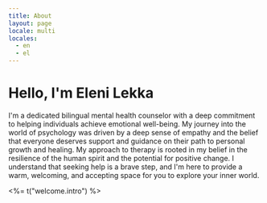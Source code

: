 ```yaml
---
title: About
layout: page
locale: multi
locales:
  - en
  - el
---
```


<div class="space-y-6">
  <h1 data-turn-exit data-turn-enter>
    Hello, I'm Eleni Lekka
  </h1>
  <p class="flex justify-center">
    I'm a dedicated bilingual mental health counselor with a deep commitment to helping individuals achieve emotional well-being. My journey into the world of psychology was driven by a deep sense of empathy and the belief that everyone deserves support and guidance on their path to personal growth and healing.
    My approach to therapy is rooted in my belief in the resilience of the human spirit and the potential for positive change. I understand that seeking help is a brave step, and I'm here to provide a warm, welcoming, and accepting space for you to explore your inner world.
  </p>
  <p>
    <%= t("welcome.intro") %>
  </p>
</div>
